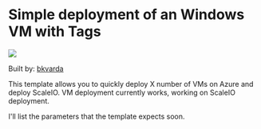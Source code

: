 # Simple deployment of an Windows VM with Tags

<a href="https://portal.azure.com/#create/Microsoft.Template/uri/https%3A%2F%2Fraw.githubusercontent.com%2Fbkvarda%2Fsioazure%2Fmaster%2Fsioazure%2FTemplates%2FDeploymentTemplate.json" target="_blank">
    <img src="http://azuredeploy.net/deploybutton.png"/>
</a>

Built by: [bkvarda](https://github.com/bkvarda)

This template allows you to quickly deploy X number of VMs on Azure and deploy ScaleIO. VM deployment currently works, working on ScaleIO deployment.  

I'll list the parameters that the template expects soon. 

